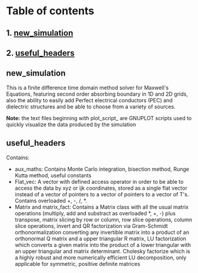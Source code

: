 # Table of contents

## 1. [new_simulation](#it1)
## 2. [useful_headers](#it2)

## new_simulation <a name = "it1"></a>
This is a finite difference time domain method solver for Maxwell's Equations, featuring second order absorbing boundary
in 1D and 2D grids, also the ability to easily add Perfect electrical conductors (PEC) and dielectric structures and 
be able to choose from a variety of sources.

<b>Note:</b> the text files beginning with plot_script_  are GNUPLOT scripts used to quickly visualize the data
produced by the simulation

## useful_headers <a name = "it2"></a>
Contains:

- aux_maths: Contains Monte Carlo integration, bisection method, Runge Kutta method, useful constants 
- Flat_vec: A vector with defined access operator in order to be able to access the data by xyz or ijk coordinates, 
stored as a single flat vector instead of a vector of pointers to a vector of pointers to a vector of T's. 
Contains overloaded +, -, /, *.
- Matrix and matrix_fact: Contains a Matrix class with all the usual matrix operations (multiply, add and substract as 
overloaded *, +, -) plus transpose, matrix slicing by row or column, row slice operations, column slice operations, invert and QR factorization 
via Gram-Schmidt orthonormalization converting any invertible matrix into a product of an orthonormal Q matrix and a 
upper triangular R matrix, LU factorization which converts a given matrix into the product of a lower triangular with
an upper triangular and matrix determinant. Cholesky factorize which is a highly robust and more numerically efficient
LU decomposition, only applicable for symmetric, positive definite matrices
